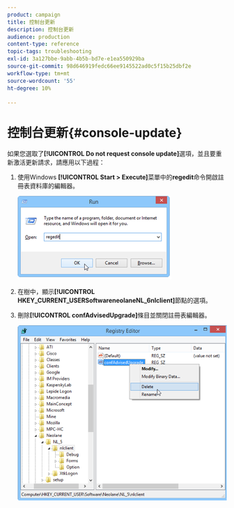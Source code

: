 ```yaml
---
product: campaign
title: 控制台更新
description: 控制台更新
audience: production
content-type: reference
topic-tags: troubleshooting
exl-id: 3a127bbe-9abb-4b5b-bd7e-e1ea550929ba
source-git-commit: 98d646919fedc66ee9145522ad0c5f15b25dbf2e
workflow-type: tm+mt
source-wordcount: '55'
ht-degree: 10%

---
```


# 控制台更新{#console-update}

如果您選取了&#x200B;**[!UICONTROL Do not request console update]**&#x200B;選項，並且要重新激活更新請求，請應用以下過程：

1. 使用Windows **[!UICONTROL Start > Execute]**&#x200B;菜單中的&#x200B;**regedit**&#x200B;命令開啟註冊表資料庫的編輯器。

   ![](assets/ncs_console_update_1.png)

1. 在樹中，顯示&#x200B;**[!UICONTROL HKEY_CURRENT_USERSoftwareneolaneNL_6nlclient]**&#x200B;節點的選項。
1. 刪除&#x200B;**[!UICONTROL confAdvisedUpgrade]**&#x200B;條目並關閉註冊表編輯器。

   ![](assets/ncs_console_update_2.png)
